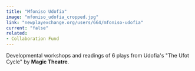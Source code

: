 ```yaml
---
title: "Mfoniso Udofia"
image: "mfoniso_udofia_cropped.jpg"
link: "newplayexchange.org/users/664/mfoniso-udofia"
current: "false"
related:
- Collaboration Fund
---
```


Developmental workshops and readings of 6 plays from Udofia's "The Ufot Cycle" by **Magic Theatre**.

